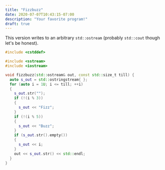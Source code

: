 ```yaml
---
title: "Fizzbuzz"
date: 2020-07-07T10:43:15-07:00
description: "Your favorite program!"
draft: true
---
```


This version writes to an arbitrary `std::ostream` (probably `std::cout` though let's be honest).

```cpp
#include <cstddef>

#include <sstream>
#include <iostream>

void fizzbuzz(std::ostream& out, const std::size_t till) {
  auto s_out = std::ostringstream{ };
  for (auto i = 1U; i <= till; ++i)
  {
    s_out.str("");
    if (!(i % 3))
    {
      s_out << "Fizz";
    }
    if (!(i % 5))
    {
      s_out << "Buzz";
    }
    if (s_out.str().empty())
    {
      s_out << i;
    }
    out << s_out.str() << std::endl;
  }
}
```
